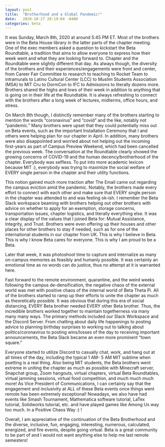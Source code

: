 ```yaml
---
layout: post
title:  "Brotherhood and a Global Pandemic!"
date:   2020-10-27 20:19:04 -0400
categories: beta
---
```


It was Sunday, March 8th, 2020 at around 5:45 PM ET. Most of the brothers were in the Beta House library in the latter parts of the chapter meeting. One of the exec members asked a question to kickstart the Beta Roundtable, a tradition that aims to allow everyone to express how their week went and what they are looking forward to. Chapter and the Roundtable were slightly different that day. As always though, the diversity of the brothers and their experiences/engagements were front and center, from Career Fair Committee to research to teaching to Rocket Team to intramurals to Latino Cultural Center (LCC) to Muslim Students Association (MSA) to MIT Cru to DormCon to IFC to Admissions to literally dozens more. Brothers shared the highs and lows of their week in addition to anything that is going on in their life at the Roundtable. It is always refreshing to connect with the brothers after a long week of lectures, midterms, office hours, and stress. 

On March 8th though, I distinctly remember many of the brothers starting to mention the words “coronavirus” and “covid” and the like, notably not “pandemic.” Many brothers were upset that they could potentially miss out on Beta events, such as the important Installation Ceremony that I and others were helping plan for our chapter in April. In addition, many brothers were also disappointed and worried about not helping out the incoming first-years as part of Campus Preview Weekend, which had been cancelled the previous week. The conversation at the Roundtable clearly showed the growing concerns of COVID-19 and the human decency/brotherhood of the chapter. Everybody was selfless. To put into more academic lexicon because MIT :), everybody was trying to maximize the social welfare of EVERY single person in the chapter and their utility functions. 

This notion gained much more traction after The Email came out regarding the campus eviction amid the pandemic. Notably, the brothers made every effort to connect with each other and make sure that EVERY single person in the chapter was attended to and was feeling ok-ish. I remember the Beta Slack workspace beaming with brothers helping out other brothers with advice on whether to apply for an exemption, storage concerns, transportation issues, chapter logistics, and literally everything else. It was a clear display of the values that I joined Beta for: Mutual Assistance, Integrity, and Trust. Brothers were even offering up their houses and other places for other brothers to stay if needed, such as for one of the international students in our chapter from UK. This is why I believe in Beta. This is why I know Beta cares for everyone. This is why I am proud to be a Beta. 

Later that week, it was photoshoot time to capture and internalize as many on-campus memories as feasibly and humanly possible. It was certainly an emotional time as no words can do justice, thus no attempt at it is warranted here. 

Fast forward to the remote environment, quarantine, and the weird weeks following the campus de-densification, the negative chaos of the external world was met with positive chaos of the internal world of Beta Theta Pi. All of the brothers started to ramp up their efforts to unite the chapter as much as theoretically possible. It was obvious that during this era of social distancing, EVERY Beta brother needed EVERY other Beta brother. Thus, the incredible brothers worked together to maintain togetherness via many many many ways. The primary methods included our Slack Workspace and the Discord Server. From chatting about daily life happenings to posting advice to planning birthday surprises to working out to talking about politics/coronavirus to posting wins/losses of the day to receiving important announcements, the Beta Slack became an even more prominent “town square.” 

Everyone started to utilize Discord to casually chat, work, and hang out at all times of the day, including the typical 1 AM- 5 AM MIT subtime when psetting is a real thing. Also being MIT students, the Beta brothers went extreme in uniting the chapter as much as possible with Minecraft server, Snapchat group, Zoom hangouts, virtual chapters, virtual Beta Roundtables, virtual jamming sessions, virtual food competition, and much much much more! As Vice President of Communications, I can certainly say that the engagement and inclusivity at ALL of these Beta events once things went remote has been extremely exceptional! Nowadays, we also have had events like Smash Tournament, Mathematica software tutorial, LaTex tutorial, Solidworks tutorial, etc. and have played games like Among Us way too much. In a Positive Chaos Way :) ! 

Overall, I am appreciative of the continuation of the Beta Brotherhood and the diverse, inclusive, fun, engaging, interesting, numerous, calculated, energized, and fire events, despite going virtual. Beta is a great community to be part of and I would not want anything else to help me last remote semesters! 


<!-- 

You’ll find this post in your `_posts` directory. Go ahead and edit it and re-build the site to see your changes. You can rebuild the site in many different ways, but the most common way is to run `jekyll serve`, which launches a web server and auto-regenerates your site when a file is updated.

Jekyll requires blog post files to be named according to the following format:

`YEAR-MONTH-DAY-title.MARKUP`

Where `YEAR` is a four-digit number, `MONTH` and `DAY` are both two-digit numbers, and `MARKUP` is the file extension representing the format used in the file. After that, include the necessary front matter. Take a look at the source for this post to get an idea about how it works.

Jekyll also offers powerful support for code snippets:

{% highlight ruby %}
def print_hi(name)
  puts "Hi, #{name}"
end
print_hi('Tom')
#=> prints 'Hi, Tom' to STDOUT.
{% endhighlight %} -->
